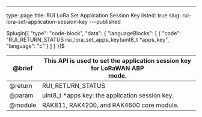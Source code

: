 ---
type: page
title: RUI LoRa Set Application Session Key
listed: true
slug: rui-lora-set-application-session-key
---published

$plugin[{
    "type": "code-block",
    "data": {
        "languageBlocks": [
            {
                "code": "RUI_RETURN_STATUS rui_lora_set_apps_key(uint8_t *apps_key",
                "language": "c"
            }
        ]
    }
}]$

| @brief | This API is used to set the application session key for LoRaWAN ABP<br>mode. | 
| ---- | ---- | 
| @return&nbsp; | RUI_RETURN_STATUS | 
| @param&nbsp; | uint8_t *apps&nbsp;key: the application session key.&nbsp; | 
| @module | RAK811, RAK4200, and RAK4600 core module. | 


